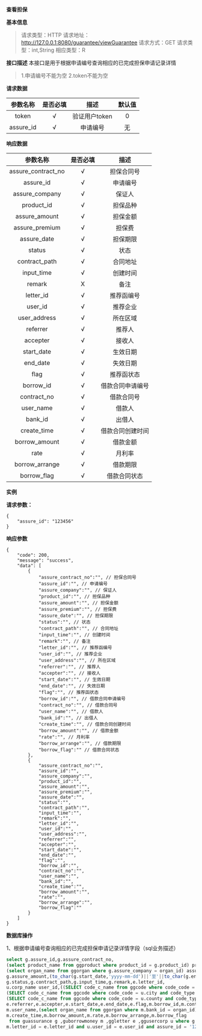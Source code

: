 **查看担保**


**基本信息**

>请求类型：HTTP
请求地址：http://127.0.0.1:8080/guarantee/viewGuarantee
请求方式：GET
请求类型：int,String
相应类型：R

**接口描述**
本接口是用于根据申请编号查询相应的已完成担保申请记录详情
>1.申请编号不能为空
>2.token不能为空

**请求数据**

参数名称|是否必填|描述|默认值
:-:|:-:|:-:|:-:
token|√|验证用户token|0|
assure_id|√|申请编号|无|

**响应数据**

参数名称|是否必填|描述
:-:|:-:|:-:
assure_contract_no|√|担保合同号|
assure_id|√|申请编号|
assure_company|√|保证人|
product_id|√|担保品种|
assure_amount|√|担保金额|
assure_premium|√|担保费|
assure_date|√|担保期限|
status|√|状态|
contract_path|√|合同地址|
input_time|√|创建时间|
remark|X|备注|
letter_id|√|推荐函编号|
user_id|√|推荐企业|
user_address|√|所在区域|
referrer|√|推荐人|
accepter|√|接收人|
start_date|√|生效日期|
end_date|√|失效日期|
flag|√|推荐函状态|
borrow_id|√|借款合同申请编号|
contract_no|√|借款合同号|
user_name|√|借款人|
bank_id|√|出借人|
create_time|√|借款合同创建时间|
borrow_amount|√|借款金额|
rate|√|月利率|
borrow_arrange|√|借款期限|
borrow_flag |√|借款合同状态|

			
**实例**

**请求参数：**

```
{
	"assure_id": "123456"
}
```

**响应参数**

```
{
	"code": 200,
	"message": "success",
	"data": [
		{	
			"assure_contract_no":"", // 担保合同号
			"assure_id":"", // 申请编号
			"assure_company":"", // 保证人
			"product_id":"", // 担保品种
			"assure_amount":"", // 担保金额
			"assure_premium":"", // 担保费
			"assure_date":"", // 担保期限
			"status":"", // 状态
			"contract_path":"", // 合同地址
			"input_time":"", // 创建时间
			"remark":"", // 备注
			"letter_id":"", // 推荐函编号
			"user_id":"", // 推荐企业
			"user_address":"", // 所在区域
			"referrer":"", // 推荐人
			"accepter":"", // 接收人
			"start_date":"", // 生效日期
			"end_date":"", // 失效日期
			"flag":"", // 推荐函状态
			"borrow_id":"", // 借款合同申请编号
			"contract_no":"", // 借款合同号
			"user_name":"", // 借款人
			"bank_id":"", // 出借人
			"create_time":"", // 借款合同创建时间
			"borrow_amount":"", // 借款金额
			"rate":"", // 月利率
			"borrow_arrange":"", // 借款期限
			"borrow_flag":"" // 借款合同状态
		},
		{
			"assure_contract_no":"", 
			"assure_id":"", 
			"assure_company":"", 
			"product_id":"",
			"assure_amount":"", 
			"assure_premium":"", 
			"assure_date":"",
			"status":"", 
			"contract_path":"", 
			"input_time":"", 
			"remark":"", 
			"letter_id":"", 
			"user_id":"", 
			"user_address":"", 
			"referrer":"", 
			"accepter":"", 
			"start_date":"", 
			"end_date":"", 
			"flag":"", 
			"borrow_id":"", 
			"contract_no":"", 
			"user_name":"", 
			"bank_id":"", 
			"create_time":"", 
			"borrow_amount":"", 
			"rate":"", 
			"borrow_arrange":"", 
			"borrow_flag":""
		}
	]	
}
```
**数据库操作**

1、根据申请编号查询相应的已完成担保申请记录详情字段（sql业务描述）
```sql
select g.assure_id,g.assure_contract_no,
(select product_name from ggproduct where product_id = g.product_id) product_id,
(select organ_name from ggorgan where g.assure_company = organ_id) assure_company,
g.assure_amount,(to_char(g.start_date,'yyyy-mm-dd')||'至'||to_char(g.end_date,'yyyy-mm-dd')) assure_date,
g.status,g.contract_path,g.input_time,g.remark,e.letter_id,
u.corp_name user_id,((SELECT code_c_name from ggcode where code_code = u.province and code_type = 'areaCode')||-||
(SELECT code_c_name from ggcode where code_code = u.city and code_type = 'areaCode')||-||
(SELECT code_c_name from ggcode where code_code = u.county and code_type = 'areaCode')) user_address,
e.referrer,e.accepter,e.start_date,e.end_date,e.flag,m.borrow_id,m.contract_no,
m.user_name,(select organ_name from ggorgan where m.bank_id = organ_id) bank_id,
m.create_time,m.borrow_amount,m.rate,m.borrow_arrange,m.borrow_flag
 from guassurance g ,guborrowmoney m ,ggletter e ,ggusercorp u where g.letter_id = e.letter_id and
m.letter_id = e.letter_id and u.user_id = e.user_id and assure_id = '1203';
```



